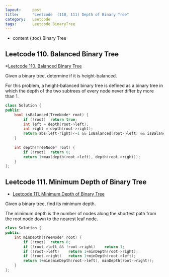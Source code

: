 ```yaml
---
layout:     post
title:      "Leetcode  (110, 111) Depth of Binary Tree"
category:   Leetcode 
tags:		Leetcode BinaryTree
---
```

* content
{:toc}
Binary Tree

## Leetcode 110. Balanced Binary Tree

*[Leetcode 110. Balanced Binary Tree](https://leetcode.com/problems/balanced-binary-tree/)

Given a binary tree, determine if it is height-balanced.

For this problem, a height-balanced binary tree is defined as a binary tree in which the depth of the two subtrees of every node never differ by more than 1.

```cpp
class Solution {
public:
    bool isBalanced(TreeNode* root) {
        if (!root)  return true;
        int left = depth(root->left);
        int right = depth(root->right);
        return abs(left-right)<=1 && isBalanced(root->left) && isBalanced(root->right);
    }
    
    int depth(TreeNode* root) {
        if (!root)  return 0;
        return 1+max(depth(root->left), depth(root->right));
    }
};
```

## Leetcode 111. Minimum Depth of Binary Tree

* [Leetcode 111. Minimum Depth of Binary Tree](https://leetcode.com/problems/minimum-depth-of-binary-tree/)

Given a binary tree, find its minimum depth.

The minimum depth is the number of nodes along the shortest path from the root node down to the nearest leaf node.

```cpp
class Solution {
public:
    int minDepth(TreeNode* root) {
        if (!root)  return 0;
        if (!root->left && !root->right)    return 1;
        if (!root->left)    return 1+minDepth(root->right);
        if (!root->right)   return 1+minDepth(root->left);
        return 1+min(minDepth(root->left), minDepth(root->right));
    }
};
```